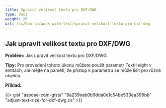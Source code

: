 ```yaml
---
title: Upravit velikost textu pro DXF/DWG
type: docs
weight: 20
url: /cs/how-to/work-with-text/upravit-velikost-textu-pro-dxf-dwg
---
```


## **Jak upravit velikost textu pro DXF/DWG**

**Problém:** Jak upravit velikost textu pro DXF/DWG.

**Tipy:** Pro provedení tohoto úkonu můžete použít parametr TextHeight v entitách, ale mějte na paměti, že přístup k parametru se může lišit pro různé objekty.

**Příklad:**

{{< gist "aspose-com-gists" "9a239eab0b9dda0e1c54be533ea399bb" "adjust-text-size-for-dxf-dwg.cs" >}}
